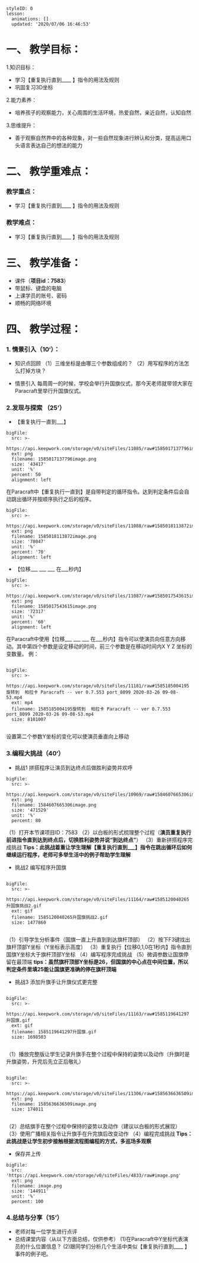 
<style>
  .markdown-body hr {
    height: 1px;
  }
</style>





```@Lesson
styleID: 0
lesson:
  animations: []
  updated: '2020/07/06 16:46:53'

```


# **一、	教学目标：**
1.知识目标：
* 学习【重复执行直到____ 】指令的用法及规则
* 巩固复习3D坐标

2.能力素养：
* 培养孩子的观察能力，关心周围的生活环境，热爱自然，亲近自然，认知自然

3.思维提升：
* 善于观察自然界中的各种现象，对一些自然现象进行辨认和分类，提高运用口头语言表达自己的想法的能力

# **二、	教学重难点：**

### 教学重点：
* 学习【重复执行直到____ 】指令的用法及规则
### 教学难点：
* 学习【重复执行直到____ 】指令的用法及规则
# **三、	教学准备：**
* 课件（**项目id：7583**）
* 带鼠标、键盘的电脑
* 上课学员的账号、密码
* 顺畅的网络环境


# **四、	教学过程：**
### **1.	情景引入（10‘）：**
* 知识点回顾
（1）三维坐标是由哪三个参数组成的？
（2）用写程序的方法怎么打掉方块？
  
     
 * 情景引入
   每周周一的时候，学校会举行升国旗仪式，那今天老师就带领大家在Paracraft里举行升国旗仪式。
### **2.发现与探索	（25’）**
* 【重复执行一直到___】
  
 
```@BigFile
bigFile:
  src: >-
    https://api.keepwork.com/storage/v0/siteFiles/11085/raw#1585017137796image.png
  ext: png
  filename: 1585017137796image.png
  size: '43417'
  unit: '%'
  percent: 50
  alignment: left

```

  在Paracraft中【重复执行一直到】是自带判定的循环指令。达到判定条件后会自动跳出循环并按顺序执行之后的程序。
  
 
```@BigFile
bigFile:
  src: >-
    https://api.keepwork.com/storage/v0/siteFiles/11088/raw#1585018113872image.png
  ext: png
  filename: 1585018113872image.png
  size: '78047'
  unit: '%'
  percent: '70'
  alignment: left

```

* 【位移___ ___ ___ 在___秒内】
    
 
 
```@BigFile
bigFile:
  src: >-
    https://api.keepwork.com/storage/v0/siteFiles/11087/raw#1585017543615image.png
  ext: png
  filename: 1585017543615image.png
  size: '72317'
  unit: '%'
  percent: '60'
  alignment: left

```


  在Paracraft中使用【位移___ ___ ___ 在___秒内】指令可以使演员向任意方向移动。其中第四个参数是设定移动的时间，前三个参数是在移动时间内X Y Z 坐标的变数量。
  例：
  
```@BigFile

bigFile:
  src: >-
    https://api.keepwork.com/storage/v0/siteFiles/11181/raw#1585185004195旋转到  帕拉卡 Paracraft -- ver 0.7.553 port_8099 2020-03-26 09-08-53.mp4
  ext: mp4
  filename: 1585185004195旋转到  帕拉卡 Paracraft -- ver 0.7.553 port_8099 2020-03-26 09-08-53.mp4
  size: 8101007
          
```

  
 
  设置第二个参数Y坐标的变化可以使演员垂直向上移动
  
  
  
### **3.编程大挑战（40‘）**
* 挑战1
  拼搭程序让演员到达终点后做胜利姿势并欢呼
  
 
```@BigFile
bigFile:
  src: >-
    https://api.keepwork.com/storage/v0/siteFiles/10969/raw#1584607665306image.png
  ext: png
  filename: 1584607665306image.png
  size: '471529'
  unit: '%'
  percent: 80

```

（1）打开本节课项目ID：7583
（2）以白板的形式梳理整个过程（**演员重复执行前进指令直到达到终点后，切换胜利姿势并说“到达终点”**）
（3）重新拼搭程序完成挑战
**Tips：此挑战着重让学生理解【重复执行直到___】指令在跳出循环后如何继续运行程序，老师可多举生活中的例子帮助学生理解**
* 挑战2
  编写程序升国旗
  
```@BigFile

bigFile:
  src: >-
    https://api.keepwork.com/storage/v0/siteFiles/11164/raw#1585120040265升国旗挑战2.gif
  ext: gif
  filename: 1585120040265升国旗挑战2.gif
  size: 1477860
          
```

 

（1）引导学生分析事件（国旗一直上升直到到达旗杆顶部）
（2）按下F3键找出旗杆顶部Y坐标（Y坐标表示高度）
（3）重复执行【位移0,1,0在1秒内】指令直到国旗Y坐标大于旗杆顶部Y坐标
（4）编写程序完成挑战
（5）微调参数让国旗停留在最顶端
**tips：虽然旗杆顶部Y坐标是26，但国旗的中心点在中间位置，所以判定条件里填25能让国旗更准确的停在旗杆顶端**
 

* 挑战3
  添加升旗手让升旗仪式更完整
  
 
 

```@BigFile

bigFile:
  src: >-
    https://api.keepwork.com/storage/v0/siteFiles/11163/raw#1585119641297升国旗.gif
  ext: gif
  filename: 1585119641297升国旗.gif
  size: 1698503
          
```

（1）播放完整版让学生记录升旗手在整个过程中保持的姿势以及动作（升旗时是升旗姿势，升完后先立正后敬礼）
  
 
```@BigFile

bigFile:
  src: >-
    https://api.keepwork.com/storage/v0/siteFiles/11306/raw#1585636636509image.png
  ext: png
  filename: 1585636636509image.png
  size: 174011
          
```

（2）总结旗手在整个过程中保持的姿势以及动作（建议以白板的形式展现）
（3）使用广播相关指令让升旗手在升完旗后改变动作
（4）编程完成挑战
**Tips：此挑战是让学生初步接触根据流程图编程的方式，多巡场多观察**
* 保存并上传
 
```@BigFile
bigFile:
  src: 'https://api.keepwork.com/storage/v0/siteFiles/4833/raw#image.png'
  ext: png
  filename: image.png
  size: '144911'
  unit: '%'
  percent: 100

```


### **4.总结与分享（15‘）**
* 老师对每一位学生进行点评
* 总结课堂内容（从以下方面总结，仅供参考）
(1)在Paracraft中Y坐标代表演员的什么位置信息？
(2)跟同学们分析几个生活中类似【重复执行直到____ 】事件的例子吧。

 
 
 






















